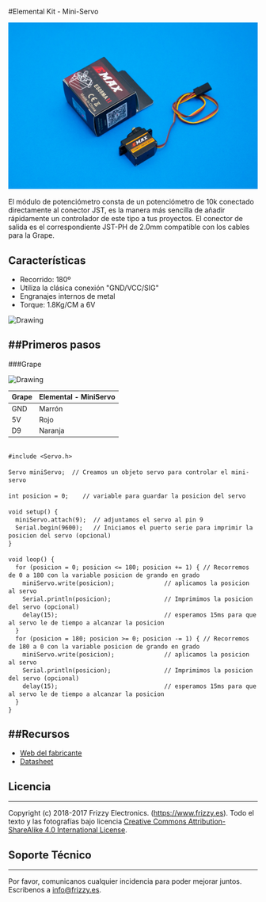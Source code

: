 #Elemental Kit - Mini-Servo

![Texto alternativo](images/servo1.jpg "Mini Servo de 180 grados")

El módulo de potenciómetro consta de un potenciómetro de 10k conectado directamente al conector JST, es la manera más sencilla de añadir rápidamente un controlador de este tipo a tus proyectos. El conector de salida es el correspondiente JST-PH de 2.0mm compatible con los cables para la Grape.

## Características

* Recorrido: 180º
* Utiliza la clásica conexión "GND/VCC/SIG"
* Engranajes internos de metal
* Torque: 1.8Kg/CM a 6V

<img src="../images/servo3.jpg" alt="Drawing" style="width: 400px;"/>

##Primeros pasos
--------

###Grape


<img src="../images/montaje_servo.png" alt="Drawing" style="width: 400px;"/>

| Grape | Elemental - MiniServo |
| ----- | ----------------- |
| GND   | Marrón             |
| 5V    | Rojo              |
| D9    | Naranja          |


```arduino

#include <Servo.h>

Servo miniServo;  // Creamos un objeto servo para controlar el mini-servo

int posicion = 0;    // variable para guardar la posicion del servo

void setup() {
  miniServo.attach(9);  // adjuntamos el servo al pin 9
  Serial.begin(9600);   // Iniciamos el puerto serie para imprimir la posicion del servo (opcional)
}

void loop() {
  for (posicion = 0; posicion <= 180; posicion += 1) { // Recorremos de 0 a 180 con la variable posicion de grando en grado
    miniServo.write(posicion);              // aplicamos la posicion al servo
    Serial.println(posicion);			    // Imprimimos la posicion del servo (opcional)
    delay(15);                              // esperamos 15ms para que al servo le de tiempo a alcanzar la posicion
  }
  for (posicion = 180; posicion >= 0; posicion -= 1) { // Recorremos de 180 a 0 con la variable posicion de grando en grado
    miniServo.write(posicion);              // aplicamos la posicion al servo
    Serial.println(posicion);			    // Imprimimos la posicion del servo (opcional)
    delay(15);                              // esperamos 15ms para que al servo le de tiempo a alcanzar la posicion
  }
}
```


##Recursos
-------

-   [Web del fabricante](https://www.emaxmodel.com/es08ma-ii.html#product_tabs_description_tabbed)
-   [Datasheet](https://raw.githubusercontent.com/FrizzyElectronics/ElementalKitDocs/master/docs/images/servo2.jpg "File:Servo180.jpg")


## Licencia
-------
Copyright (c) 2018-2017 Frizzy Electronics. (https://www.frizzy.es). Todo el texto y las fotografías bajo licencia <a rel="license" href="http://creativecommons.org/licenses/by-sa/4.0/">Creative Commons Attribution-ShareAlike 4.0 International License</a>. <a rel="license" href="http://creativecommons.org/licenses/by-sa/4.0/"> </a>

## Soporte Técnico
-------
Por favor, comunicanos cualquier incidencia para poder mejorar juntos. Escribenos a [info@frizzy.es](info@frizzy.es). 
